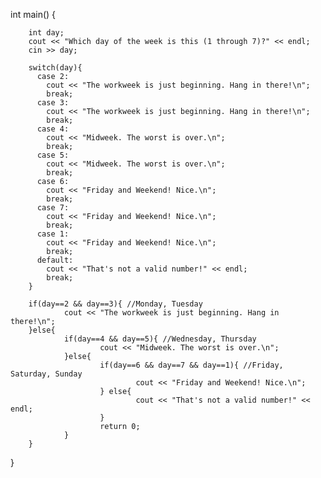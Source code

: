 int main()
{

        int day;
        cout << "Which day of the week is this (1 through 7)?" << endl;
        cin >> day;

        switch(day){
          case 2:
            cout << "The workweek is just beginning. Hang in there!\n";
            break;
          case 3:
            cout << "The workweek is just beginning. Hang in there!\n";
            break;
          case 4:
            cout << "Midweek. The worst is over.\n";
            break;
          case 5:
            cout << "Midweek. The worst is over.\n";
            break;
          case 6:
            cout << "Friday and Weekend! Nice.\n";
            break;
          case 7:
            cout << "Friday and Weekend! Nice.\n";
            break;  
          case 1:
            cout << "Friday and Weekend! Nice.\n";
            break;
          default:
            cout << "That's not a valid number!" << endl;
            break;
        }

        if(day==2 && day==3){ //Monday, Tuesday
                cout << "The workweek is just beginning. Hang in there!\n";
        }else{
                if(day==4 && day==5){ //Wednesday, Thursday
                        cout << "Midweek. The worst is over.\n";
                }else{
                        if(day==6 && day==7 && day==1){ //Friday, Saturday, Sunday
                                cout << "Friday and Weekend! Nice.\n";
                        } else{
                                cout << "That's not a valid number!" << endl;
                        }
                        return 0;
                }
        }

}
